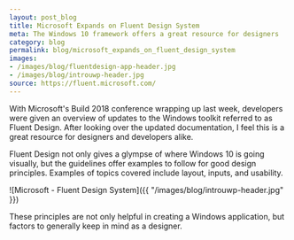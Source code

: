 ```yaml
---
layout: post_blog
title: Microsoft Expands on Fluent Design System
meta: The Windows 10 framework offers a great resource for designers
category: blog
permalink: blog/microsoft_expands_on_fluent_design_system
images: 
- /images/blog/fluentdesign-app-header.jpg
- /images/blog/introuwp-header.jpg
source: https://fluent.microsoft.com/
---
```


With Microsoft's Build 2018 conference wrapping up last week, developers were given an overview of updates to the Windows toolkit referred to as Fluent Design. After looking over the updated documentation, I feel this is a great resource for designers and developers alike.

Fluent Design not only gives a glympse of where Windows 10 is going visually, but the guidelines offer examples to follow for good design principles. Examples of topics covered include layout, inputs, and usability.

![Microsoft - Fluent Design System]({{ "/images/blog/introuwp-header.jpg" }})

These principles are not only helpful in creating a Windows application, but factors to generally keep in mind as a designer.